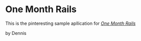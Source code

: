# One Month Rails
This is the pinteresting sample apllication for
[*One Month Rails*](http://variete.de)

by Dennis